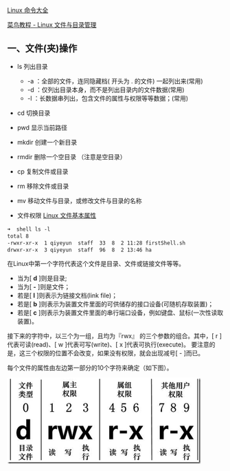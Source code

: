 [Linux 命令大全](https://www.runoob.com/linux/linux-command-manual.html)

[菜鸟教程 - Linux 文件与目录管理](https://www.runoob.com/linux/linux-file-content-manage.html)



## 一、文件(夹)操作

* ls 列出目录
  * -a ：全部的文件，连同隐藏档( 开头为 . 的文件) 一起列出来(常用)
  * -d ：仅列出目录本身，而不是列出目录内的文件数据(常用)
  * -l ：长数据串列出，包含文件的属性与权限等等数据；(常用)
* cd 切换目录
* pwd 显示当前路径
* mkdir 创建一个新目录
* rmdir 删除一个空目录 （注意是空目录） 
* cp 复制文件或目录
* rm 移除文件或目录
* mv 移动文件与目录，或修改文件与目录的名称





* 文件权限  [Linux 文件基本属性](https://www.runoob.com/linux/linux-file-attr-permission.html)

```
➜  shell ls -l
total 8
-rwxr-xr-x  1 qiyeyun  staff  33  8  2 11:28 firstShell.sh
drwxr-xr-x  3 qiyeyun  staff  96  8  2 13:46 ha
```

在Linux中第一个字符代表这个文件是目录、文件或链接文件等等。

- 当为[ **d** ]则是目录;
- 当为[ **-** ]则是文件；
- 若是[ **l** ]则表示为链接文档(link file)；
- 若是[ **b** ]则表示为装置文件里面的可供储存的接口设备(可随机存取装置)；
- 若是[ **c** ]则表示为装置文件里面的串行端口设备，例如键盘、鼠标(一次性读取装置)。

接下来的字符中，以三个为一组，且均为『rwx』 的三个参数的组合。其中，[ r ]代表可读(read)、[ w ]代表可写(write)、[ x ]代表可执行(execute)。 要注意的是，这三个权限的位置不会改变，如果没有权限，就会出现减号[ - ]而已。

每个文件的属性由左边第一部分的10个字符来确定（如下图）。

![](media_Terminal/chmod权限.png)











